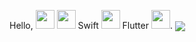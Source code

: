 
Hello, <img src="https://user-images.githubusercontent.com/12118567/87376971-7116d000-c5be-11ea-89af-d2460c0cc3ea.gif" width="30 px"> <img src="https://user-images.githubusercontent.com/12118567/87376945-6f4d0c80-c5be-11ea-8980-ae41bce4c237.gif" width="30"> Swift <img src="https://user-images.githubusercontent.com/12118567/87376945-6f4d0c80-c5be-11ea-8980-ae41bce4c237.gif" width="30"> Flutter <img src="https://user-images.githubusercontent.com/12118567/87376945-6f4d0c80-c5be-11ea-8980-ae41bce4c237.gif" width="30">.
<img align="center" src="https://github-readme-stats.vercel.app/api?username=liangdahong&show_icons=true&title_color=805AD5&icon_color=805AD5&text_color=718096&bg_color=ffffff&hide_title=true">
